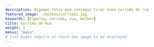 ```yaml
---
description: Algumas fotos que consegui tirar numa corrida de rua
featured_image: ./minhas/corrida1.jpg
keywords: [Esporte, corrida, rua, mulher]
title: Corrida de Rua
weight: 1
menus: "main"
# list pages require at least one image to be displayed.
---
```

